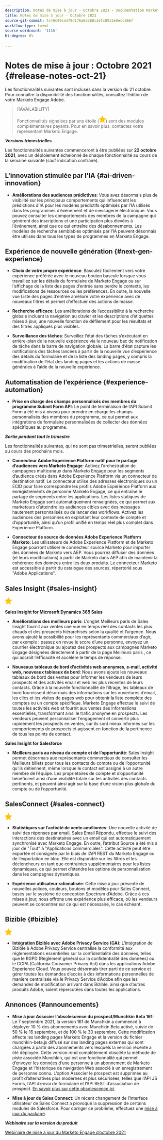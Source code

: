 ```yaml
---
description: Notes de mise à jour - Octobre 2021 - Documentation Marketo - Documentation du produit
title: Notes de mise à jour - Octobre 2021
source-git-commit: 4c49c49ca479d176a0a268c2efc8952e9ecc866f
workflow-type: tm+mt
source-wordcount: '1116'
ht-degree: 0%

---
```


# Notes de mise à jour : Octobre 2021 {#release-notes-oct-21}

Les fonctionnalités suivantes sont incluses dans la version du 21 octobre. Pour connaître la disponibilité des fonctionnalités, consultez l’édition de votre Marketo Engage Adobe.

>[!AVAILABILITY]
>
>Fonctionnalités signalées par une étoile (![](assets/yellow-star.png)) sont des modules complémentaires payants. Pour en savoir plus, contactez votre représentant Marketo Engage.

**_Versions trimestrielles_**

Les fonctionnalités suivantes commenceront à être publiées sur **22 octobre 2021**, avec un déploiement échelonné de chaque fonctionnalité au cours de la semaine suivante (sauf indication contraire).

## L&#39;innovation stimulée par l&#39;IA {#ai-driven-innovation}

* **Améliorations des audiences prédictives**: Vous avez désormais plus de visibilité sur les principaux comportements qui influencent les prédictions d’IA pour les modèles prédictifs optimisés par l’IA utilisés dans les programmes d’événement et de messagerie électronique. Vous pouvez consulter les comportements des membres de la campagne qui génèrent des inscriptions et une participation plus élevées à l’événement, ainsi que ce qui entraîne des désabonnements. Les modèles de recherche semblables optimisés par l’IA peuvent désormais être utilisés dans tous les types de programmes en Marketo Engage.

## Expérience de nouvelle génération {#next-gen-experience}

* **Choix de votre propre expérience**: Basculez facilement vers votre expérience préférée avec le nouveau bouton bascule lorsque vous travaillez sur les détails du formulaire de Marketo Engage ou sur l’affichage de la liste des pages d’entrée sans perdre le contexte, les modifications de ressources ou les préférences. En outre, la nouvelle vue Liste des pages d’entrée améliore votre expérience avec de nouveaux filtres et permet d’effectuer des actions de masse.

* **Recherche efficace**: Les améliorations de l’accessibilité à la recherche globale incluent la navigation au clavier et les descriptions d’étiquettes mises à jour, une nouvelle fonction de défilement pour les résultats et des filtres appliqués plus visibles.

* **Surveillance des tâches**: Surveillez l’état des tâches s’exécutant en arrière-plan de la nouvelle expérience via le nouveau bac de notification de tâche dans la barre de navigation globale. La barre d’état capture les notifications des tâches lancées à partir de la nouvelle vue d’expérience des détails du formulaire et de la liste des landing pages, y compris la modification de l’état des landing pages et les actions de masse générales à l’aide de la nouvelle expérience.

## Automatisation de l’expérience {#experience-automation}

* **Prise en charge des champs personnalisés des membres du programme Submit Form API**: Le point de terminaison de l’API Submit Form a été mis à niveau pour prendre en charge les champs personnalisés des membres du programme, ce qui permet aux intégrations de formulaire personnalisées de collecter des données spécifiques au programme.

**_Sortie pendant tout le trimestre_**

Les fonctionnalités suivantes, qui ne sont pas trimestrielles, seront publiées au cours des prochains mois.

* **Connecteur Adobe Experience Platform natif pour le partage d’audiences vers Marketo Engage**: Activez l’orchestration de campagnes multicanaux dans Marketo Engage pour les segments d’audience créés dans Adobe Experience Platform via un connecteur de destination natif. Le connecteur utilise des adresses électroniques ou un ECID pour faire correspondre les profils Adobe Experience Platform aux enregistrements de personne Marketo Engage, ce qui entraîne le partage de segments entre les applications. Les listes statiques de Marketo Engage sont automatiquement renseignées, ce qui permet aux marketeurs d’atteindre les audiences cibles avec des messages hautement personnalisés ou de lancer des workflows. Activez les audiences des personnes en exploitant leur contexte de compte et d’opportunité, ainsi qu’un profil unifié en temps réel plus complet dans Experience Platform.

* **Connecteur de source de données Adobe Experience Platform Marketo**: Les utilisateurs de Adobe Experience Platform et de Marketo Engage pourront utiliser le connecteur source Marketo pour importer des données de Marketo vers AEP. Vous pourrez diffuser des données (et leurs modifications) à partir de Marketo dans AEP afin de maintenir la cohérence des données entre les deux produits. Le connecteur Marketo est accessible à partir du catalogue des sources, répertorié sous &quot;Adobe Applications&quot;.

## Sales Insight {#sales-insight}

![(étoile)](assets/yellow-star.png)

**Sales Insight for Microsoft Dynamics 365 Sales**

* **Améliorations des meilleurs paris**: L’onglet Meilleurs paris de Sales Insight fournit aux ventes une vue en temps réel des contacts les plus chauds et des prospects hiérarchisés selon la qualité et l’urgence. Nous avons ajouté la possibilité pour les représentants commerciaux d’agir, par exemple : passez en revue le score d’une personne, envoyez un courrier électronique ou ajoutez des prospects aux campagnes Marketo Engage désignées directement à partir de la page Meilleurs paris , ce qui accroît l’efficacité et accélère le temps de réponse.

* **Nouveaux tableaux de bord d’activités web anonymes, e-mail, activité web, nouveaux tableaux de bord**: Nous avons ajouté les nouveaux tableaux de bord des ventes pour informer les vendeurs de leurs prospects et des activités email et web les plus récentes de leurs contacts. Grâce à la nouvelle fonctionnalité de filtrage, les tableaux de bord fournissent désormais des informations sur les ouvertures d’email, les clics et les visites de pages web pour obtenir la liste complète des comptes ou un compte spécifique. Marketo Engage effectue le suivi de toutes les activités web et fournit aux ventes des informations essentielles, transformant ainsi le trafic anonyme en prospects. Les vendeurs peuvent personnaliser l’engagement et convertir plus rapidement les prospects en ventes, car ils sont mieux informés sur les comportements de prospects et agissent en fonction de la pertinence de tous les points de contact.

**Sales Insight for Salesforce**

* **Meilleurs paris au niveau du compte et de l’opportunité**: Sales Insight permet désormais aux représentants commerciaux de consulter les Meilleurs billets pour tous les contacts du compte ou de l’opportunité qu’ils détiennent, même lorsque le contact est assigné à un autre membre de l’équipe. Les propriétaires de compte et d’opportunité bénéficient ainsi d’une visibilité totale sur les activités des contacts pertinents, et peuvent ainsi agir sur la base d’une vision plus globale du compte ou de l’opportunité.

## SalesConnect {#sales-connect}

![(étoile)](assets/yellow-star.png)

* **Statistiques sur l’activité de vente améliorées**: Une nouvelle activité de suivi des réponses par email, Sales Email Répondu, effectue le suivi des interactions des destinataires avec un email qui est automatiquement synchronisé avec Marketo Engage. En outre, l’attribut Source a été mis à jour de &quot;Tout&quot; à &quot;Applications commerciales&quot;. Cette activité peut être exportée et consignée par le biais de l’API REST du Marketo Engage ou de l’exportation en bloc. Elle est disponible sur les filtres et les déclencheurs en tant que contraintes supplémentaires pour les listes dynamiques, ce qui permet d’étendre les options de personnalisation dans les campagnes dynamiques.

* **Expérience utilisateur rationalisée**: Cette mise à jour présente de nouvelles polices, couleurs, boutons et modèles pour Sales Connect, basés sur le système de conception Spectrum d’Adobe. Grâce à ces mises à jour, nous offrons une expérience plus efficace, où les vendeurs peuvent se concentrer sur ce qui est nécessaire, le cas échéant.

## Bizible {#bizible}

![](assets/yellow-star.png)

* **Intégration Bizible avec Adobe Privacy Service (GA)**: L’intégration de Bizible à Adobe Privacy Service centralise la conformité aux réglementations essentielles sur la confidentialité des données, telles que le RGPD (Règlement général sur la confidentialité des données) ou le CCPA (California Consumer Privacy Act) dans les applications Adobe Experience Cloud. Vous pouvez désormais tirer parti de ce service et gérer toutes les demandes d’accès à des informations personnelles de manière centralisée via le Privacy Service d’Adobe afin que les demandes de modification arrivant dans Bizible, ainsi que d’autres produits Adobe, soient répercutées dans toutes les applications.

## Annonces {#announcements}

* **Mise à jour Associer l’obsolescence du prospect/Munchkin Beta 161**: Le 7 septembre 2021, la version 161 de Munchkin a commencé à déployer 10 % des abonnements avec Munchkin Beta activé, suivie de 50 % le 16 septembre, et de 100 % le 30 septembre. Cette modification affecte les landing pages Marketo Engage et la version du fichier munchkin-beta.js diffusé sur des landing pages externes qui sont chargées à partir des abonnements vers lesquels la version récente a été déployée. Cette version rend complètement obsolète la méthode de piste associée Munchkin, qui est une fonctionnalité qui permet d’envoyer les données d’une personne à un abonnement de Marketo Engage et l’historique de navigation Web associé à un enregistrement de personne connu. L’option Associer le prospect est supprimée au profit d’alternatives plus modernes et plus sécurisées, telles que l’API JS Forms, l’API d’envoi de formulaire et l’API REST d’association de prospect. [En savoir plus sur cette obsolescence ici](https://developers.marketo.com/blog/deprecation-of-munchkin-associate-lead-method/).

* **Mise à jour de Sales Connect**: Un récent changement de l’interface utilisateur de Sales Connect a provoqué la suppression de certains modules de Salesforce. Pour corriger ce problème, effectuez une [mise à jour du package](/help/marketo/product-docs/marketo-sales-connect/crm/salesforce-customization/sales-connect-customizations-for-crm.md).

**_Webinaire sur la version du produit_**

[Webinaire de mise à jour du Marketo Engage d’octobre 2021](https://engage.marketo.com/October_Release_Webinar_On-Demand.html)
